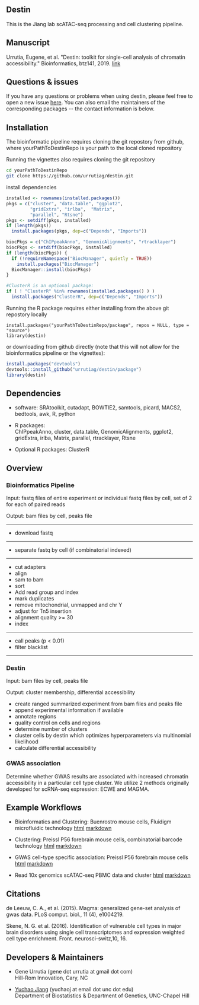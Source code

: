 ## Destin

This is the Jiang lab scATAC-seq processing and cell clustering pipeline.

## Manuscript

Urrutia, Eugene, et al. "Destin: toolkit for single-cell analysis of chromatin accessibility." Bioinformatics, btz141, 2019. [link](https://academic.oup.com/bioinformatics/advance-article/doi/10.1093/bioinformatics/btz141/5367832)

## Questions & issues
  If you have any questions or problems when using destin, please feel free to open a new issue [here](https://github.com/urrutiag/destin/issues). You can also email the maintainers of the corresponding packages -- the contact information is below.

## Installation

The bioinformatic pipeline requires cloning the git repostory from github, where yourPathToDestinRepo is your path to the local cloned repository

Running the vignettes also requires cloning the git repository

```bash
cd yourPathToDestinRepo
git clone https://github.com/urrutiag/destin.git
```

install dependencies
```r
installed <- rownames(installed.packages())
pkgs = c("cluster", "data.table", "ggplot2",
         "gridExtra", "irlba",  "Matrix",
         "parallel", "Rtsne")
pkgs <- setdiff(pkgs, installed)
if (length(pkgs))
  install.packages(pkgs, dep=c("Depends", "Imports"))

biocPkgs = c("ChIPpeakAnno", "GenomicAlignments", "rtracklayer")
biocPkgs <- setdiff(biocPkgs, installed)
if (length(biocPkgs)) {
  if (!requireNamespace("BiocManager", quietly = TRUE))
    install.packages("BiocManager")
  BiocManager::install(biocPkgs)
}

#ClusterR is an optional package:
if ( ! "ClusterR" %in% rownames(installed.packages() ) )
  install.packages("ClusterR", dep=c("Depends", "Imports"))
```

Running the R package requires either installing from the above git repostory locally
```{r}
install.packages("yourPathToDestinRepo/package", repos = NULL, type = "source")
library(destin)
```

or downloading from github directly (note that this will not allow for the bioinformatics pipeline or the vignettes):
```r
install.packages("devtools")
devtools::install_github("urrutiag/destin/package")
library(destin)
```

## Dependencies

- software: SRAtoolkit, cutadapt, BOWTIE2,
            samtools, picard, MACS2, bedtools, awk,
            R, python

- R packages:  
 ChIPpeakAnno,
 cluster,
 data.table,
 GenomicAlignments,
 ggplot2,
 gridExtra,
 irlba,
 Matrix,
 parallel,
 rtracklayer,
 Rtsne

- Optional R packages:
 ClusterR

## Overview

### Bioinformatics Pipeline

Input: fastq files of entire experiment or individual fastq files by cell,
       set of 2 for each of paired reads

Output: bam files by cell, peaks file

---

- download fastq

---

- separate fastq by cell (if combinatorial indexed)

---

- cut adapters
- align
- sam to bam
- sort
- Add read group and index
- mark duplicates
- remove mitochondrial, unmapped and chr Y
- adjust for Tn5 insertion
- alignment quality >= 30
- index

---

- call peaks (p < 0.01)
- filter blacklist

---

### Destin

Input: bam files by cell, peaks file

Output: cluster membership, differential accessibility

- create ranged summarized experiment from bam files and peaks file
- append experimental information if available
- annotate regions
- quality control on cells and regions
- determine number of clusters
- cluster cells by destin which optimizes hyperparameters via multinomial likelihood
- calculate differential accessibility

### GWAS association

Determine whether GWAS results are associated with increased chromatin accessibility in a particular cell type cluster.  We utilize 2 methods originally developed for scRNA-seq expression: ECWE and MAGMA.


## Example Workflows

- Bioinformatics and Clustering: Buenrostro mouse cells, Fluidigm microfluidic technology
[html](https://rawgit.com/urrutiag/destin/master/package/vignettes/destinBuenrostroMouse.html)
[markdown](https://github.com/urrutiag/destin/blob/master/package/vignettes/destinBuenrostroMouse.Rmd)

- Clustering: Preissl P56 forebrain mouse cells, combinatorial barcode technology
[html](https://rawgit.com/urrutiag/destin/master/package/vignettes/destinPreisslP56.html)
[markdown](https://github.com/urrutiag/destin/blob/master/package/vignettes/destinPreisslP56.Rmd)

- GWAS cell-type specific association: Preissl P56 forebrain mouse cells
[html](https://rawgit.com/urrutiag/destin/master/package/vignettes/GWAS.html)
[markdown](https://github.com/urrutiag/destin/blob/master/package/vignettes/GWAS.Rmd)

- Read 10x genomics scATAC-seq PBMC data and cluster
[html](https://rawgit.com/urrutiag/destin/master/package/vignettes/10xGenomicsPBMC.html)
[markdown](https://github.com/urrutiag/destin/blob/master/package/vignettes/10xGenomicsPBMC.Rmd)


## Citations

de Leeuw, C. A., et al. (2015). Magma: generalized gene-set analysis of gwas data.
PLoS comput. biol., 11 (4), e1004219.

Skene,  N. G. et al. (2016).   Identification of vulnerable cell types in major brain
disorders  using  single  cell  transcriptomes  and  expression  weighted  cell  type
enrichment. Front. neurosci-switz,10, 16.

## Developers & Maintainers

* Gene Urrutia (gene dot urrutia at gmail dot com)
  <br>
  Hill-Rom Innovation, Cary, NC

* [Yuchao Jiang](http://sph.unc.edu/adv_profile/yuchao-jiang-phd/) (yuchaoj at email dot unc dot edu)
  <br>
  Department of Biostatistics & Department of Genetics, UNC-Chapel Hill
